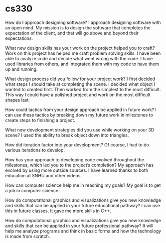 # cs330
How do I approach designing software?
I approach designing software with an open mind. My mission is to design the software that completes the expectation of the client, and that will go above and beyond their expectations. 

What new design skills has your work on the project helped you to craft?
Work on this project has helped me craft problem solving skills. I have been able to analyze code and decide what went wrong with the code. I have used libraries from others, and integrated them with my code to have them up and running. 

What design process did you follow for your project work?
I first decided what steps I should take at completing the scene. I decided what object I wanted to created first. Then worked from the simplest to the most difficult. This way I could have a polished project and work on the most difficult shapes last. 

How could tactics from your design approach be applied in future work?
I can use these tactics by breaking down my future work in milestones to create steps to finishing a project. 

What new development strategies did you use while working on your 3D scene?
I used the ability to break object down into triangles.

How did iteration factor into your development?
Of course, I had to do various iterations to develop.

How has your approach to developing code evolved throughout the milestones, which led you to the project’s completion?
My approach has evolved by using more outside sources. I have learned thanks to both education at SNHU and other videos. 

How can computer science help me in reaching my goals?
My goal is to get a job in computer science. 

How do computational graphics and visualizations give you new knowledge and skills that can be applied in your future educational pathway?
I can use this in future classes. It gave me more skills in C++.

How do computational graphics and visualizations give you new knowledge and skills that can be applied in your future professional pathway?
It will help me analyze programs and think in basic forms and how the technology is made from scratch. 
